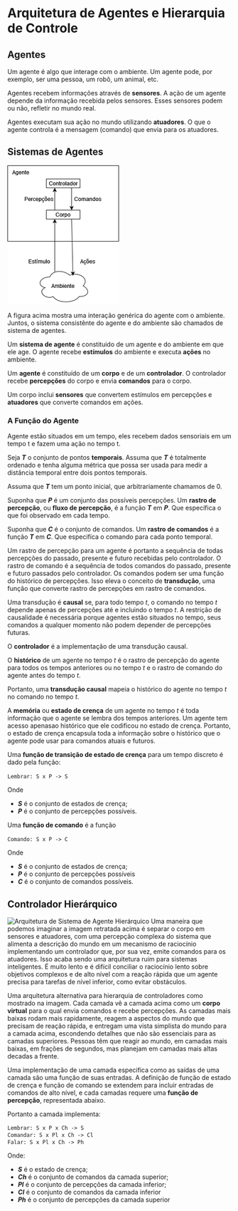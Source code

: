 # Arquitetura de Agentes e Hierarquia de Controle

## Agentes
Um agente é algo que interage com o ambiente. Um agente pode, por exemplo, ser uma pessoa, um robô, um animal, etc.

Agentes recebem informações através de **sensores**. A ação de um agente depende da informação recebida pelos sensores. Esses sensores podem ou não, refletir no mundo real.

Agentes executam sua ação no mundo utilizando **atuadores**. O que o agente controla é a mensagem (comando) que envia para os atuadores.

## Sistemas de Agentes
![Um sistema de como o agente interage com o ambiente](../imgs/sistema-de-agentes.png)

A figura acima mostra uma interação genérica do agente com o ambiente. Juntos, o sistema consistênte do agente e do ambiente são chamados de sistema de agentes.

Um **sistema de agente** é constituido de um agente e do ambiente em que ele age. O agente recebe **estímulos** do ambiente e executa **ações** no ambiente.

Um **agente** é constituído de um **corpo** e de um **controlador**. O controlador recebe **percepções** do corpo e envia **comandos** para o corpo.

Um corpo inclui **sensores**  que convertem estímulos em percepções e **atuadores** que converte comandos em ações.

### A Função do Agente
Agente estão situados em um tempo, eles recebem dados sensoriais em um tempo t e fazem uma ação no tempo t.

Seja ***T*** o conjunto de pontos **temporais**. Assuma que ***T*** é totalmente ordenado e tenha alguma métrica que possa ser usada para medir a distância temporal entre dois pontos temporais.

Assuma que ***T*** tem um ponto inicial, que arbitrariamente chamamos de 0.

Suponha que ***P*** é um conjunto das possíveis percepções. Um **rastro de percepção**, ou **fluxo de percepção**, é a função ***T*** em ***P***. Que específica o que foi observado em cada tempo.

Suponha que ***C*** é o conjunto de comandos. Um **rastro de comandos** é a função ***T*** em ***C***. Que especifíca o comando para cada ponto temporal.

Um rastro de percepção para um agente é portanto a sequência de todas percepções do passado, presente e futuro recebidas pelo controlador.
O rastro de comando é a sequência de todos comandos do passado, presente e futuro passados pelo controlador. Os comandos podem ser uma função do histórico de percepções. Isso eleva o conceito de **transdução**, uma função que converte rastro de percepções em rastro de comandos.

Uma transdução é **causal** se, para todo tempo *t*, o comando no tempo *t* depende apenas de percepções até e incluindo o tempo *t*. A restrição de causalidade é necessária porque agentes estão situados no tempo, seus comandos a qualquer momento não podem depender de percepções futuras.

O **controlador** é a implementação de uma transdução causal.

O **histórico** de um agente no tempo *t* é o rastro de percepção do agente para todos os tempos anteriores ou no tempo *t* e o rastro de comando do agente antes do tempo *t*.

Portanto, uma **transdução causal** mapeia o histórico do agente no tempo *t* no comando no tempo *t*.

A **memória** ou **estado de crença** de um agente no tempo *t* é toda informação que o agente se lembra dos tempos anteriores. Um agente tem acesso apenasao histórico que ele codificou no estado de crença.
Portanto, o estado de crença encapsula toda a informação sobre o histórico que o agente pode usar para comandos atuais e futuros.

Uma **função de transição de estado de crença** para um tempo discreto é dado pela função:

```Lembrar: S x P -> S```

Onde 
* ***S*** é o conjunto de estados de crença;
* ***P*** é o conjunto de percepções possíveis.

Uma **função de comando** é a função

```Comando: S x P -> C```

Onde 
* ***S*** é o conjunto de estados de crença;
* ***P*** é o conjunto de percepções possíveis
* ***C*** é o conjunto de comandos possíveis.

## Controlador Hierárquico
![Arquitetura de Sistema de Agente Hierárquico](../imgs/Controle-Hierarquico.png)
Uma maneira que podemos imaginar a imagem retratada acima é separar o corpo em sensores e atuadores, com uma percepção complexa do sistema que alimenta a descrição do mundo em um mecanismo de raciocínio implementando um controlador que, por sua vez, emite comandos para os atuadores.
Isso acaba sendo uma arquitetura ruim para sistemas inteligentes. É muito lento e é difícil conciliar o raciocínio lento sobre objetivos complexos e de alto nível com a reação rápida que um agente precisa para tarefas de nível inferior, como evitar obstáculos.

Uma arquitetura alternativa para hierarquia de controladores como mostrado na imagem. Cada camada vê a camada acima como um **corpo virtual** para o qual envia comandos e recebe percepções. As camadas mais baixas rodam mais rapidamente, reagem a aspectos do mundo que precisam de reação rápida, e entregam uma vista simplista do mundo para a camada acima, escondendo detalhes que não são essenciais para as camadas superiores.
Pessoas têm que reagir ao mundo, em camadas mais baixas, em frações de segundos, mas planejam em camadas mais altas decadas a frente.

Uma implementação de uma camada especifica como as saídas de uma camada são uma função de suas entradas. A definição de função de estado de crença e função de comando se extendem para incluir entradas de comandos de alto nível, e cada camadas requere uma **função de percepção**, representada abaixo.

Portanto a camada implementa:

```
Lembrar: S x P x Ch -> S
Comandar: S x Pl x Ch -> Cl  
Falar: S x Pl x Ch -> Ph
```

Onde:
* ***S*** é o estado de crença; 
* ***Ch*** é o conjunto de comandos da camada superior;
* ***Pl*** é o conjunto de percepções da camada inferior;
* ***Cl*** é o conjunto de comandos da camada inferior
* ***Ph*** é o conjunto de percepções da camada superior






























